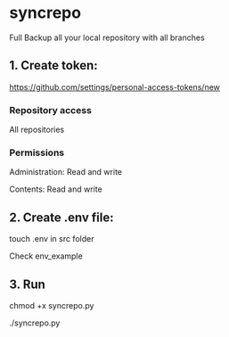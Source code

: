 # syncrepo
Full Backup all your local repository with all branches
## 1. Create token:
https://github.com/settings/personal-access-tokens/new


### Repository access
All repositories
### Permissions
Administration: Read and write

Contents: Read and write

## 2. Create .env file:
touch .env in src folder

Check env_example

## 3. Run
chmod +x syncrepo.py

./syncrepo.py

